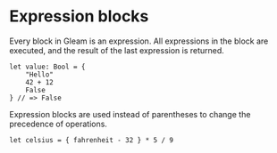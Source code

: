 # Expression blocks

Every block in Gleam is an expression. All expressions in the block are
executed, and the result of the last expression is returned.

```gleam
let value: Bool = {
    "Hello"
    42 + 12
    False
} // => False
```

Expression blocks are used instead of parentheses to change the precedence
of operations.

```gleam
let celsius = { fahrenheit - 32 } * 5 / 9
```

